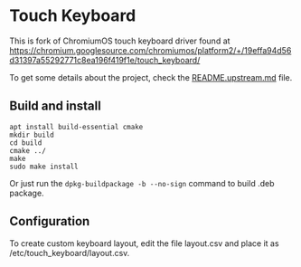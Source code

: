 # Touch Keyboard

This is fork of ChromiumOS touch keyboard driver found at
https://chromium.googlesource.com/chromiumos/platform2/+/19effa94d56d31397a55292771c8ea196f419f1e/touch_keyboard/

To get some details about the project, check the [README.upstream.md](README.upstream.md) file.

## Build and install

```
apt install build-essential cmake
mkdir build
cd build
cmake ../
make
sudo make install
```

Or just run the `dpkg-buildpackage -b --no-sign` command to build .deb package.

## Configuration
To create custom keyboard layout, edit the file layout.csv and place it as /etc/touch_keyboard/layout.csv.

